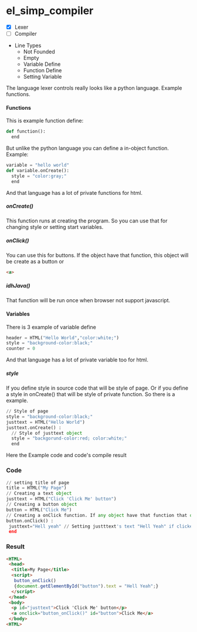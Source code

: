 # el_simp_compiler
- [x] Lexer
- [ ] Compiler

* Line Types
  * Not Founded
  * Empty
  * Variable Define
  * Function Define
  * Setting Variable

The language lexer controls really looks like a python language. Example functions.
#### Functions
This is example function define:
```python
def function():
  end
```
But unlike the python language you can define a in-object function. Example:
```python
variable = "hello world"
def variable.onCreate():
  style = "color:gray;"
  end
```
And that language has a lot of private functions for html.
##### onCreate()
This function runs at creating the program. So you can use that for changing style or setting start variables.
##### onClick()
You can use this for buttons. If the object have that function, this object will be create as a button or 
```HTML 
<a>
```
##### idhJava()
That function will be run once when browser not support javascript.

#### Variables
There is 3 example of variable define
```python
header = HTML("Hello World","color:white;")
style = "background-color:black;"
counter = 0
```

And that language has a lot of private variable too for html.
##### style
If you define style in source code that will be style of page.
Or if you define a style in onCreate() that will be style of private function.
So there is a example.
```python
// Style of page
style = "background-color:black;"
justtext = HTML("Hello World")
justtext.onCreate() :
  // Style of justtext object
  style = "backgorund-color:red; color:white;"
  end
```

Here the Example code and code's compile result

### Code
```python
// setting title of page
title = HTML("My Page")
// Creating a text object
justtext = HTML("Click 'Click Me' button")
// Creating a button object
button = HTML("Click Me")
// Creating a onClick function. If any object have that function that object will be created as <a> or <button>
button.onClick() :
 justtext="Hell yeah" // Setting justttext's text "Hell Yeah" if clicked that object
 end
```
### Result
```html
<HTML>
 <head>
  <title>My Page</title>
  <script>
   button_onClick()
   {document.getElementById("button").text = "Hell Yeah";}
  </script>
 </head>
 <body>
  <p id="justtext">Click 'Click Me' button</p>
  <a onclick="button_onClick()" id="button">Click Me</a>
 </body>
<HTML>
```
